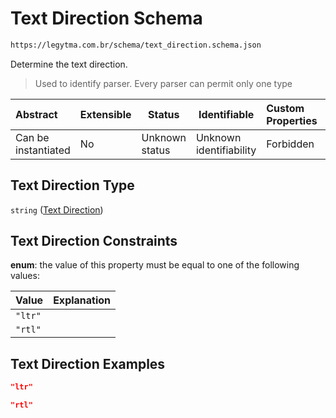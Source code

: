 # Text Direction Schema

```txt
https://legytma.com.br/schema/text_direction.schema.json
```

Determine the text direction.


> Used to identify parser. Every parser can permit only one type
>

| Abstract            | Extensible | Status         | Identifiable            | Custom Properties | Additional Properties | Access Restrictions | Defined In                                                                                |
| :------------------ | ---------- | -------------- | ----------------------- | :---------------- | --------------------- | ------------------- | ----------------------------------------------------------------------------------------- |
| Can be instantiated | No         | Unknown status | Unknown identifiability | Forbidden         | Allowed               | none                | [text_direction.schema.json](../schema/text_direction.schema.json) |

## Text Direction Type

`string` ([Text Direction](text_direction.md))

## Text Direction Constraints

**enum**: the value of this property must be equal to one of the following values:

| Value   | Explanation |
| :------ | ----------- |
| `"ltr"` |             |
| `"rtl"` |             |

## Text Direction Examples

```json
"ltr"
```

```json
"rtl"
```
